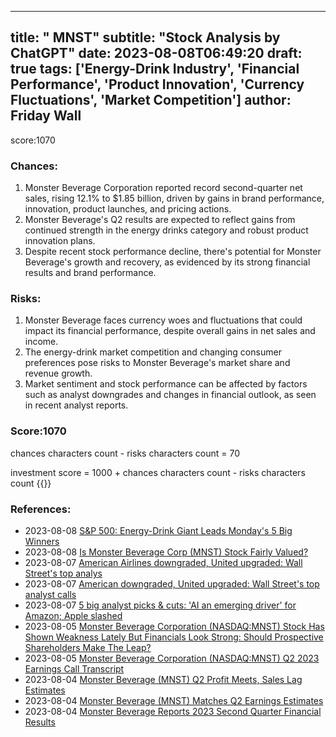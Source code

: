 
---
title: " MNST"
subtitle: "Stock Analysis by ChatGPT"
date: 2023-08-08T06:49:20
draft: true
tags: ['Energy-Drink Industry', 'Financial Performance', 'Product Innovation', 'Currency Fluctuations', 'Market Competition']
author: Friday Wall
---

score:1070
### Chances:
1. Monster Beverage Corporation reported record second-quarter net sales, rising 12.1% to $1.85 billion, driven by gains in brand performance, innovation, product launches, and pricing actions.
2. Monster Beverage's Q2 results are expected to reflect gains from continued strength in the energy drinks category and robust product innovation plans.
3. Despite recent stock performance decline, there's potential for Monster Beverage's growth and recovery, as evidenced by its strong financial results and brand performance.
### Risks:
1. Monster Beverage faces currency woes and fluctuations that could impact its financial performance, despite overall gains in net sales and income.
2. The energy-drink market competition and changing consumer preferences pose risks to Monster Beverage's market share and revenue growth.
3. Market sentiment and stock performance can be affected by factors such as analyst downgrades and changes in financial outlook, as seen in recent analyst reports.
### Score:1070
chances characters count - risks characters count = 70

investment score = 1000 + chances characters count - risks characters count
{{<tradingview symbol="NASDAQ:MNST">}}
### References:
- 2023-08-08 [S&P 500: Energy-Drink Giant Leads Monday's 5 Big Winners](https://finance.yahoo.com/m/1baa8307-5679-323c-9d81-172304c8a8e9/s%26p-500%3A-energy-drink-giant.html?.tsrc=rss)
- 2023-08-08 [Is Monster Beverage Corp (MNST) Stock Fairly Valued?](https://finance.yahoo.com/news/monster-beverage-corp-mnst-stock-193303560.html?.tsrc=rss)
- 2023-08-07 [American Airlines downgraded, United upgraded: Wall Street's top analys](https://finance.yahoo.com/news/american-airlines-downgraded-united-upgraded-135706937.html?.tsrc=rss)
- 2023-08-07 [American downgraded, United upgraded: Wall Street's top analyst calls](https://finance.yahoo.com/news/american-downgraded-united-upgraded-wall-135706143.html?.tsrc=rss)
- 2023-08-07 [5 big analyst picks & cuts: 'AI an emerging driver' for Amazon; Apple slashed](https://finance.yahoo.com/news/5-big-analyst-picks-cuts-065552681.html?.tsrc=rss)
- 2023-08-05 [Monster Beverage Corporation (NASDAQ:MNST) Stock Has Shown Weakness Lately But Financials Look Strong: Should Prospective Shareholders Make The Leap?](https://finance.yahoo.com/news/monster-beverage-corporation-nasdaq-mnst-122542034.html?.tsrc=rss)
- 2023-08-05 [Monster Beverage Corporation (NASDAQ:MNST) Q2 2023 Earnings Call Transcript](https://finance.yahoo.com/news/monster-beverage-corporation-nasdaq-mnst-210914472.html?.tsrc=rss)
- 2023-08-04 [Monster Beverage (MNST) Q2 Profit Meets, Sales Lag Estimates](https://finance.yahoo.com/news/monster-beverage-mnst-q2-profit-154100408.html?.tsrc=rss)
- 2023-08-04 [Monster Beverage (MNST) Matches Q2 Earnings Estimates](https://finance.yahoo.com/news/monster-beverage-mnst-matches-q2-213516423.html?.tsrc=rss)
- 2023-08-04 [Monster Beverage Reports 2023 Second Quarter Financial Results](https://finance.yahoo.com/news/monster-beverage-reports-2023-second-201000248.html?.tsrc=rss)


                